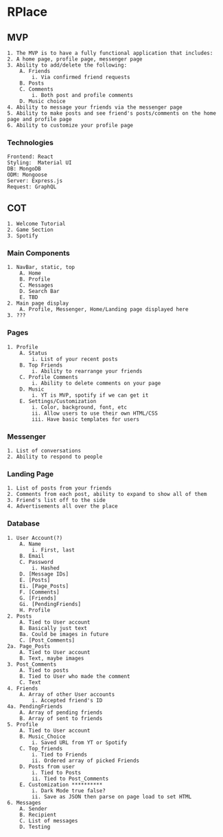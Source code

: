# RPlace

## MVP

    1. The MVP is to have a fully functional application that includes:
    2. A home page, profile page, messenger page
    3. Ability to add/delete the following:
        A. Friends
            i. Via confirmed friend requests
        B. Posts
        C. Comments
            i. Both post and profile comments
        D. Music choice
    4. Ability to message your friends via the messenger page
    5. Ability to make posts and see friend's posts/comments on the home page and profile page
    6. Ability to customize your profile page

### Technologies

    Frontend: React
    Styling:  Material UI
    DB: MongoDB
    ODM: Mongoose
    Server: Express.js
    Request: GraphQL

## COT

    1. Welcome Tutorial
    2. Game Section
    3. Spotify

### Main Components

    1. NavBar, static, top
        A. Home
        B. Profile
        C. Messages
        D. Search Bar
        E. TBD
    2. Main page display
        A. Profile, Messenger, Home/Landing page displayed here
    3. ???

### Pages

    1. Profile
        A. Status
            i. List of your recent posts
        B. Top Friends
            i. Ability to rearrange your friends
        C. Profile Comments
            i. Ability to delete comments on your page
        D. Music
            i. YT is MVP, spotify if we can get it
        E. Settings/Customization
            i. Color, background, font, etc
            ii. Allow users to use their own HTML/CSS
            iii. Have basic templates for users

### Messenger

    1. List of conversations
    2. Ability to respond to people

### Landing Page

    1. List of posts from your friends
    2. Comments from each post, ability to expand to show all of them
    3. Friend's list off to the side
    4. Advertisements all over the place

### Database

    1. User Account(?)
        A. Name
            i. First, last
        B. Email
        C. Password
            i. Hashed
        D. [Message IDs]
        E. [Posts]
        Ei. [Page_Posts]
        F. [Comments]
        G. [Friends]
        Gi. [PendingFriends]
        H. Profile
    2. Posts
        A. Tied to User account
        B. Basically just text
        Ba. Could be images in future
        C. [Post_Comments]
    2a. Page_Posts
        A. Tied to User account
        B. Text, maybe images
    3. Post_Comments
        A. Tied to posts
        B. Tied to User who made the comment
        C. Text
    4. Friends
        A. Array of other User accounts
            i. Accepted friend's ID
    4a. PendingFriends
        A. Array of pending friends
        B. Array of sent to friends
    5. Profile
        A. Tied to User account
        B. Music_Choice
            i. Saved URL from YT or Spotify
        C. Top_friends
            i. Tied to Friends
            ii. Ordered array of picked Friends
        D. Posts from user
            i. Tied to Posts
            ii. Tied to Post_Comments
        E. Customization **********
            i. Dark Mode true false?
            ii. Save as JSON then parse on page load to set HTML
    6. Messages
        A. Sender
        B. Recipient
        C. List of messages
        D. Testing
